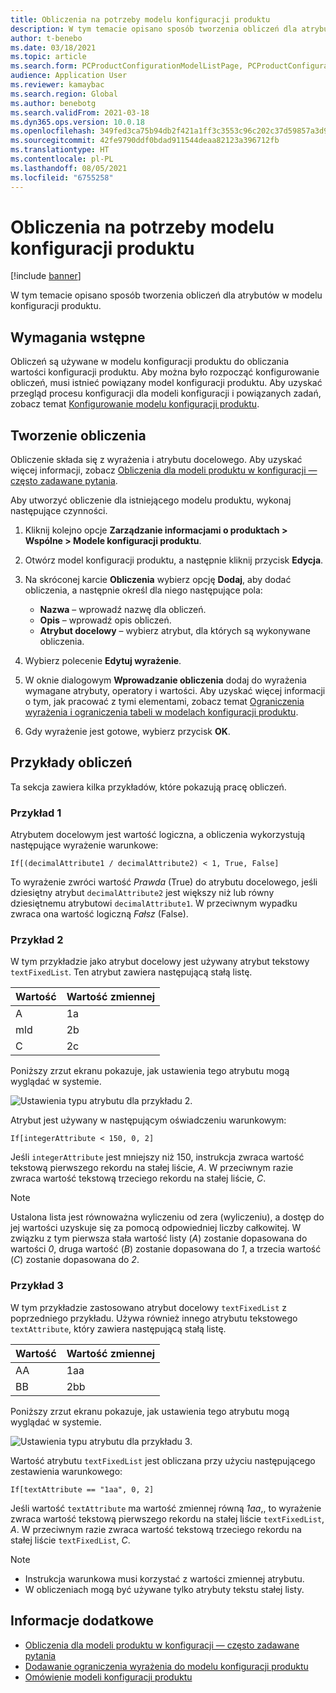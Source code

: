 ```yaml
---
title: Obliczenia na potrzeby modelu konfiguracji produktu
description: W tym temacie opisano sposób tworzenia obliczeń dla atrybutów w modelu konfiguracji produktu
author: t-benebo
ms.date: 03/18/2021
ms.topic: article
ms.search.form: PCProductConfigurationModelListPage, PCProductConfigurationModelDetails
audience: Application User
ms.reviewer: kamaybac
ms.search.region: Global
ms.author: benebotg
ms.search.validFrom: 2021-03-18
ms.dyn365.ops.version: 10.0.18
ms.openlocfilehash: 349fed3ca75b94db2f421a1ff3c3553c96c202c37d59857a3d973f3de8f995ad
ms.sourcegitcommit: 42fe9790ddf0bdad911544deaa82123a396712fb
ms.translationtype: HT
ms.contentlocale: pl-PL
ms.lasthandoff: 08/05/2021
ms.locfileid: "6755258"
---
```

# <a name="product-configuration-model-calculations"></a>Obliczenia na potrzeby modelu konfiguracji produktu

[!include [banner](../includes/banner.md)]

W tym temacie opisano sposób tworzenia obliczeń dla atrybutów w modelu konfiguracji produktu.

## <a name="prerequisites"></a>Wymagania wstępne

Obliczeń są używane w modelu konfiguracji produktu do obliczania wartości konfiguracji produktu. Aby można było rozpocząć konfigurowanie obliczeń, musi istnieć powiązany model konfiguracji produktu. Aby uzyskać przegląd procesu konfiguracji dla modeli konfiguracji i powiązanych zadań, zobacz temat [Konfigurowanie modelu konfiguracji produktu](set-up-maintain-product-configuration-model.md).

## <a name="create-a-calculation"></a>Tworzenie obliczenia

Obliczenie składa się z wyrażenia i atrybutu docelowego. Aby uzyskać więcej informacji, zobacz [Obliczenia dla modeli produktu w konfiguracji — często zadawane pytania](calculate-product-configuration-models.md).

Aby utworzyć obliczenie dla istniejącego modelu produktu, wykonaj następujące czynności.

1. Kliknij kolejno opcje **Zarządzanie informacjami o produktach \> Wspólne \> Modele konfiguracji produktu**.
1. Otwórz model konfiguracji produktu, a następnie kliknij przycisk **Edycja**.
1. Na skróconej karcie **Obliczenia** wybierz opcję **Dodaj**, aby dodać obliczenia, a następnie określ dla niego następujące pola:

    - **Nazwa** – wprowadź nazwę dla obliczeń.
    - **Opis** – wprowadź opis obliczeń.
    - **Atrybut docelowy** – wybierz atrybut, dla których są wykonywane obliczenia.

1. Wybierz polecenie **Edytuj wyrażenie**.
1. W oknie dialogowym **Wprowadzanie obliczenia** dodaj do wyrażenia wymagane atrybuty, operatory i wartości. Aby uzyskać więcej informacji o tym, jak pracować z tymi elementami, zobacz temat [Ograniczenia wyrażenia i ograniczenia tabeli w modelach konfiguracji produktu](expression-constraints-table-constraints-product-configuration-models.md).
1. Gdy wyrażenie jest gotowe, wybierz przycisk **OK**.

## <a name="calculation-examples"></a>Przykłady obliczeń

Ta sekcja zawiera kilka przykładów, które pokazują pracę obliczeń.

### <a name="example-1"></a>Przykład 1

Atrybutem docelowym jest wartość logiczna, a obliczenia wykorzystują następujące wyrażenie warunkowe:

`If[(decimalAttribute1 / decimalAttribute2) < 1, True, False]`

To wyrażenie zwróci wartość *Prawda* (True) do atrybutu docelowego, jeśli dziesiętny atrybut `decimalAttribute2` jest większy niż lub równy dziesiętnemu atrybutowi `decimalAttribute1`. W przeciwnym wypadku zwraca ona wartość logiczną *Fałsz* (False).

### <a name="example-2"></a>Przykład 2

W tym przykładzie jako atrybut docelowy jest używany atrybut tekstowy `textFixedList`. Ten atrybut zawiera następującą stałą listę.

| Wartość | Wartość zmiennej |
|---|---|
| A | 1a |
| mld | 2b |
| C | 2c |

Poniższy zrzut ekranu pokazuje, jak ustawienia tego atrybutu mogą wyglądać w systemie.

![Ustawienia typu atrybutu dla przykładu 2.](media/model-calculations-example2.png "Ustawienia typu atrybutu dla przykładu 2")

Atrybut jest używany w następującym oświadczeniu warunkowym:

`If[integerAttribute < 150, 0, 2]`

Jeśli `integerAttribute` jest mniejszy niż 150, instrukcja zwraca wartość tekstową pierwszego rekordu na stałej liście, *A*. W przeciwnym razie zwraca wartość tekstową trzeciego rekordu na stałej liście, *C*.

> [!NOTE]
> Ustalona lista jest równoważna wyliczeniu od zera (wyliczeniu), a dostęp do jej wartości uzyskuje się za pomocą odpowiedniej liczby całkowitej. W związku z tym pierwsza stała wartość listy (*A*) zostanie dopasowana do wartości *0*, druga wartość (*B*) zostanie dopasowana do *1*, a trzecia wartość (*C*) zostanie dopasowana do *2*.

### <a name="example-3"></a>Przykład 3

W tym przykładzie zastosowano atrybut docelowy `textFixedList` z poprzedniego przykładu. Używa również innego atrybutu tekstowego `textAttribute`, który zawiera następującą stałą listę.

| Wartość | Wartość zmiennej |
|---|---|
| AA | 1aa |
| BB | 2bb |

Poniższy zrzut ekranu pokazuje, jak ustawienia tego atrybutu mogą wyglądać w systemie.

![Ustawienia typu atrybutu dla przykładu 3.](media/model-calculations-example3.png "Ustawienia typu atrybutu dla przykładu 3")

Wartość atrybutu `textFixedList` jest obliczana przy użyciu następującego zestawienia warunkowego:

`If[textAttribute == "1aa", 0, 2]`

Jeśli wartość `textAttribute` ma wartość zmiennej równą *1aa*,, to wyrażenie zwraca wartość tekstową pierwszego rekordu na stałej liście `textFixedList`, *A*. W przeciwnym razie zwraca wartość tekstową trzeciego rekordu na stałej liście `textFixedList`, *C*.

> [!NOTE]
> - Instrukcja warunkowa musi korzystać z wartości zmiennej atrybutu.
> - W obliczeniach mogą być używane tylko atrybuty tekstu stałej listy.

## <a name="see-also"></a>Informacje dodatkowe

- [Obliczenia dla modeli produktu w konfiguracji — często zadawane pytania](calculate-product-configuration-models.md)
- [Dodawanie ograniczenia wyrażenia do modelu konfiguracji produktu](tasks/add-expression-constraint-product-configuration-model.md)
- [Omówienie modeli konfiguracji produktu](product-configuration-models.md)
